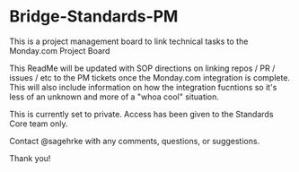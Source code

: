 # Bridge-Standards-PM
This is a project management board to link technical tasks to the Monday.com Project Board

This ReadMe will be updated with SOP directions on linking repos / PR / issues / etc to the PM tickets once the Monday.com integration is complete. This will also include information on how the integration fucntions so it's less of an unknown and more of a "whoa cool" situation.

This is currently set to private. Access has been given to the Standards Core team only. 

Contact @sagehrke with any comments, questions, or suggestions. 

Thank you! 
